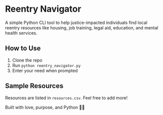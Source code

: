 # Reentry Navigator

A simple Python CLI tool to help justice-impacted individuals find local reentry resources like housing, job training, legal aid, education, and mental health services.

## How to Use
1. Clone the repo  
2. Run `python reentry_navigator.py`  
3. Enter your need when prompted

## Sample Resources
Resources are listed in `resources.csv`. Feel free to add more!

Built with love, purpose, and Python 🐍💥
